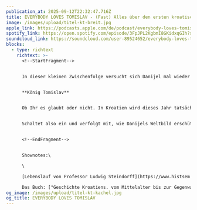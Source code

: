 ```yaml
---
publication_at: 2025-09-12T22:32:47.716Z
title: EVERYBODY LOVES TOMISLAV - (Fast) Alles über den ersten kroatischen König
image: /images/upload/titel-kt-breit.jpg
apple_link: https://podcasts.apple.com/de/podcast/everybody-loves-tomislav-fast-alles-%C3%BCber-den-ersten/id1170436903?i=1000726580107
spotify_link: https://open.spotify.com/episode/3FpJPL2KgbmI8GKidxqGIh?si=zw9E_kZWTyGCajXLvMxhvg
soundcloud_link: https://soundcloud.com/user-89524652/everybody-loves-tomislav-fast-alles-uber-den-ersten-kroatischen-konig
blocks:
  - type: richtext
    richtext: >-
      <!--StartFragment-->


      In dieser kleinen Zwischenfolge versucht sich Danijel mal wieder als History-Podcaster. Und wenn wir History sagen, meinen wir - regelmäßige HörerInnen wissen das natürlich schon - die "Tatsache", dass auf dem Feld von Danijels Familie der erste kroatische König gekrönt wurde.


      **König Tomislav**


      Ob Ihr es glaubt oder nicht. In Kroatien wird dieses Jahr tatsächlich sehr feierlich der 1100. Jahrestag der angeblichen Krönung auf dem Feld von Duvno begangen. Zeit also, sich mal mit dem realen König Tomislav zu befassen. Und da Danijel da ein bisschen vorbelastet ist, hat er sich professionelle Hilfe ins Studion geholt: Professor Ludwig Steindorff, Historiker mit dem Schwerpunk Ost- und Südosteuropa und Verfasser des Buches "Geschichte Kroatiens. Vom Mittelalter bis zur Gegenwart".


      Schaltet also ein und verfolgt mit, wie Danijels Weltbild erschüttert wird...


      <!--EndFragment-->


      Shownotes:\

      \

      [Lebenslauf von Professor Ludwig Steindorff](https://www.histsem.uni-kiel.de/de/das-institut-1/abteilungen/osteuropaeische-geschichte/team/Lehrbeauftragte-Promovierende-und-Ehemalige/prof.-dr.-ludwig-steindorff)\

      Das Buch: ["Geschichte Kroatiens. vom Mittelalter bis zur Gegenwart."](https://www.verlag-pustet.de/shop/item/9783791731322/geschichte-kroatiens-von-ludwig-steindorff-gebundenes-buch#)
og_image: /images/upload/titel-kt-kachel.jpg
og_title: EVERYBODY LOVES TOMISLAV
---
```


